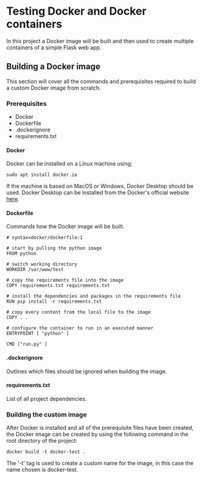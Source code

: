 # Testing Docker and Docker containers
In this project a Docker image will be built and then used to create multiple containers of a simple Flask web app.

## Building a Docker image
This section will cover all the commands and prerequisites required to build a custom Docker image from scratch.
### Prerequisites
* Docker
* Dockerfile
* .dockerignore
* requirements.txt

#### Docker
Docker can be installed on a Linux machine using:
```
sudo apt install docker.io
```
If the machine is based on MacOS or Windows, Docker Desktop should be used. Docker Desktop can be installed from the Docker's official website [here](https://docs.docker.com/desktop/).

#### Dockerfile
Commands how the Docker image will be built.
```
# syntax=docker/dockerfile:1

# start by pulling the python image
FROM python

# switch working directory
WORKDIR /var/www/test

# copy the requirements file into the image
COPY requirements.txt requirements.txt

# install the dependencies and packages in the requirements file
RUN pip install -r requirements.txt

# copy every content from the local file to the image
COPY . .

# configure the container to run in an executed manner
ENTRYPOINT [ "python" ]

CMD ["run.py" ]
```
#### .dockerignore
Outlines which files should be ignored when building the image.

#### requirements.txt
List of all project dependencies.

### Building the custom image
After Docker is installed and all of the prerequisite files have been created, the Docker image can be created by using the following command in the root directory of the project:
```
docker build -t docker-test .
```
The '-t' tag is used to create a custom name for the image, in this case the name chosen is docker-test.
